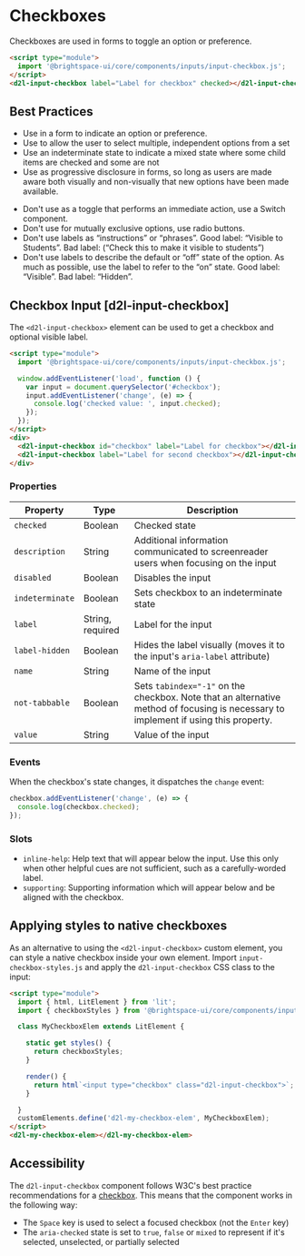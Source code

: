 # Checkboxes

Checkboxes are used in forms to toggle an option or preference.

<!-- docs: demo -->
```html
<script type="module">
  import '@brightspace-ui/core/components/inputs/input-checkbox.js';
</script>
<d2l-input-checkbox label="Label for checkbox" checked></d2l-input-checkbox>
```

## Best Practices
<!-- docs: start best practices -->
<!-- docs: start dos -->
* Use in a form to indicate an option or preference.
* Use to allow the user to select multiple, independent options from a set
* Use an indeterminate state to indicate a mixed state where some child items are checked and some are not
* Use as progressive disclosure in forms, so long as users are made aware both visually and non-visually that new options have been made available.
<!-- docs: end dos -->

<!-- docs: start donts -->
* Don't use as a toggle that performs an immediate action, use a Switch component.
* Don't use for mutually exclusive options, use radio buttons.
* Don't use labels as “instructions” or “phrases”. Good label: “Visible to Students”. Bad label: (“Check this to make it visible to students”)
* Don't use labels to describe the default or “off” state of the option. As much as possible, use the label to refer to the “on” state. Good label: “Visible”. Bad label: “Hidden”.
<!-- docs: end donts -->
<!-- docs: end best practices -->

## Checkbox Input [d2l-input-checkbox]

The `<d2l-input-checkbox>` element can be used to get a checkbox and optional visible label.

<!-- docs: demo code properties name:d2l-input-checkbox sandboxTitle:'Checkbox Input' display:block -->
```html
<script type="module">
  import '@brightspace-ui/core/components/inputs/input-checkbox.js';

  window.addEventListener('load', function () {
    var input = document.querySelector('#checkbox');
    input.addEventListener('change', (e) => {
      console.log('checked value: ', input.checked);
    });
  });
</script>
<div>
  <d2l-input-checkbox id="checkbox" label="Label for checkbox"></d2l-input-checkbox>
  <d2l-input-checkbox label="Label for second checkbox"></d2l-input-checkbox>
</div>
```

<!-- docs: start hidden content -->
### Properties

| Property | Type | Description |
|---|---|---|
| `checked` | Boolean | Checked state |
| `description` | String | Additional information communicated to screenreader users when focusing on the input |
| `disabled` | Boolean | Disables the input |
| `indeterminate` | Boolean | Sets checkbox to an indeterminate state |
| `label` | String, required | Label for the input |
| `label-hidden` | Boolean | Hides the label visually (moves it to the input's `aria-label` attribute) |
| `name` | String | Name of the input |
| `not-tabbable` | Boolean | Sets `tabindex="-1"` on the checkbox. Note that an alternative method of focusing is necessary to implement if using this property. |
| `value` | String | Value of the input |

### Events

When the checkbox's state changes, it dispatches the `change` event:

```javascript
checkbox.addEventListener('change', (e) => {
  console.log(checkbox.checked);
});
```

### Slots

* `inline-help`: Help text that will appear below the input. Use this only when other helpful cues are not sufficient, such as a carefully-worded label.
* `supporting`: Supporting information which will appear below and be aligned with the checkbox.
<!-- docs: end hidden content -->

## Applying styles to native checkboxes

As an alternative to using the `<d2l-input-checkbox>` custom element, you can style a native checkbox inside your own element. Import `input-checkbox-styles.js` and apply the `d2l-input-checkbox` CSS class to the input:

<!-- docs: demo code display:block -->
```html
<script type="module">
  import { html, LitElement } from 'lit';
  import { checkboxStyles } from '@brightspace-ui/core/components/inputs/input-checkbox.js';

  class MyCheckboxElem extends LitElement {

    static get styles() {
      return checkboxStyles;
    }

    render() {
      return html`<input type="checkbox" class="d2l-input-checkbox">`;
    }

  }
  customElements.define('d2l-my-checkbox-elem', MyCheckboxElem);
</script>
<d2l-my-checkbox-elem></d2l-my-checkbox-elem>
```

## Accessibility

The `d2l-input-checkbox` component follows W3C's best practice recommendations for a [checkbox](https://www.w3.org/WAI/ARIA/apg/patterns/checkbox/). This means that the component works in the following way:
- The `Space` key is used to select a focused checkbox (not the `Enter` key)
- The `aria-checked` state is set to `true`, `false` or `mixed` to represent if it's selected, unselected, or partially selected
